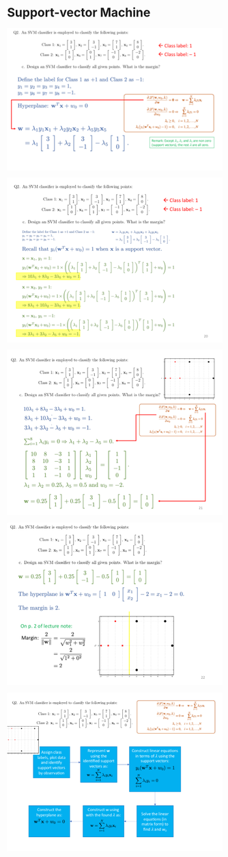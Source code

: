 # Support-vector Machine

![](./images/svm_1.png)

![](./images/svm_2.png)

![](./images/svm_3.png)

![](./images/svm_4.png)

![](./images/svm_5.png)